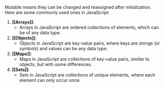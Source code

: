 
Mutable means they can be changed and reassigned after initialization.  Here are some commonly used ones in JavaScript:

1. **[[Arrays]]**:
   - Arrays in JavaScript are ordered collections of elements, which can be of any data type.
2. **[[Objects]]**:
   - Objects in JavaScript are key-value pairs, where keys are strings (or symbols) and values can be any data type. 
3. **[[Maps]]**:
   - Maps in JavaScript are collections of key-value pairs, similar to objects, but with some differences. 
4. **[[Sets]]**:
   - Sets in JavaScript are collections of unique elements, where each element can only occur once. 